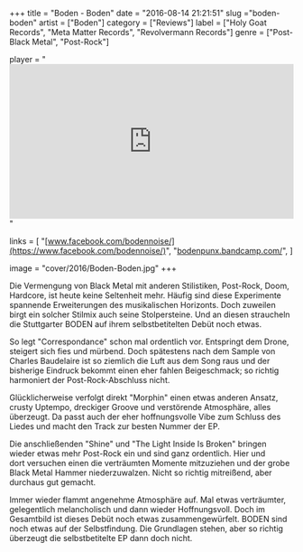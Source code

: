 +++
title = "Boden - Boden"
date = "2016-08-14 21:21:51"
slug ="boden-boden"
artist = ["Boden"]
category = ["Reviews"]
label = ["Holy Goat Records", "Meta Matter Records", "Revolvermann Records"]
genre = ["Post-Black Metal", "Post-Rock"]

player = "<iframe style='border: 0; width: 100%; height: 274px;' src='https://bandcamp.com/EmbeddedPlayer/album=3748082070/size=large/bgcol=333333/linkcol=ffffff/artwork=none/transparent=true/' seamless><a href='http://bodenpunx.bandcamp.com/album/boden'>Boden by BODEN</a></iframe>"

links = [
"[www.facebook.com/bodennoise/](https://www.facebook.com/bodennoise/)",
"[bodenpunx.bandcamp.com/](https://bodenpunx.bandcamp.com/)",
]

image = "cover/2016/Boden-Boden.jpg"
+++

Die Vermengung von Black Metal mit anderen Stilistiken, Post-Rock, Doom, Hardcore, ist heute keine Seltenheit mehr. Häufig sind diese Experimente spannende Erweiterungen des musikalischen Horizonts. Doch zuweilen birgt ein solcher Stilmix auch seine Stolpersteine. Und an diesen straucheln die Stuttgarter BODEN auf ihrem selbstbetitelten Debüt noch etwas.

So legt "Correspondance" schon mal ordentlich vor. Entspringt dem Drone, steigert sich fies und mürbend. Doch spätestens nach dem Sample von Charles Baudelaire ist so ziemlich die Luft aus dem Song raus und der bisherige Eindruck bekommt einen eher fahlen Beigeschmack; so richtig harmoniert der Post-Rock-Abschluss nicht.

Glücklicherweise verfolgt direkt "Morphin" einen etwas anderen Ansatz, crusty Uptempo, dreckiger Groove und verstörende Atmosphäre, alles überzeugt. Da passt auch der eher hoffnungsvolle Vibe zum Schluss des Liedes und macht den Track zur besten Nummer der EP.

Die anschließenden "Shine" und "The Light Inside Is Broken" bringen wieder etwas mehr Post-Rock ein und sind ganz ordentlich. Hier und dort versuchen einen die verträumten Momente mitzuziehen und der grobe Black Metal Hammer niederzuwalzen. Nicht so richtig mitreißend, aber durchaus gut gemacht.

Immer wieder flammt angenehme Atmosphäre auf. Mal etwas verträumter, gelegentlich melancholisch und dann wieder Hoffnungsvoll. Doch im Gesamtbild ist dieses Debüt noch etwas zusammengewürfelt. BODEN sind noch etwas auf der Selbstfindung. Die Grundlagen stehen, aber so richtig überzeugt die selbstbetitelte EP dann doch nicht.
